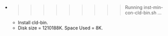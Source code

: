 * >>>>>>>>> Running inst-min-con-cld-bin.sh ...
  * Install cld-bin.
  * Disk size = 1210188K. Space Used = 8K.
